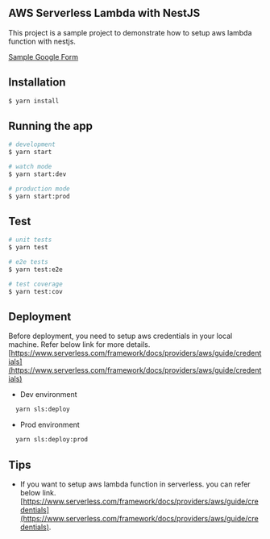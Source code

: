 ## AWS Serverless Lambda with NestJS

This project is a sample project to demonstrate how to setup aws lambda function with nestjs.

[Sample Google Form](https://forms.gle/7h9LPcwgSrYr8UwD9)

## Installation

```bash
$ yarn install
```

## Running the app

```bash
# development
$ yarn start

# watch mode
$ yarn start:dev

# production mode
$ yarn start:prod
```

## Test

```bash
# unit tests
$ yarn test

# e2e tests
$ yarn test:e2e

# test coverage
$ yarn test:cov
```

## Deployment

Before deployment, you need to setup aws credentials in your local machine. Refer below link for more details.
[https://www.serverless.com/framework/docs/providers/aws/guide/credentials](https://www.serverless.com/framework/docs/providers/aws/guide/credentials)

- Dev environment

```bash
  yarn sls:deploy
```

- Prod environment

```bash
  yarn sls:deploy:prod
```

## Tips

- If you want to setup aws lambda function in serverless. you can refer below link.
  [https://www.serverless.com/framework/docs/providers/aws/guide/credentials](https://www.serverless.com/framework/docs/providers/aws/guide/credentials).
